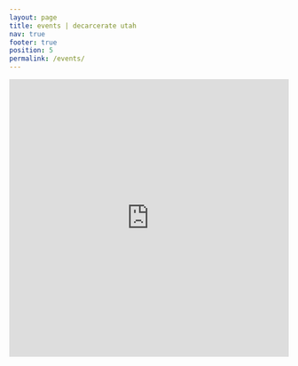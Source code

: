```yaml
---
layout: page
title: events | decarcerate utah
nav: true
footer: true
position: 5
permalink: /events/
---
```


<div id="calendar">
  <iframe
    src="https://teamup.com/ks1owsgwon9opdb4gn?showLogo=0&showSearch=0&showProfileAndInfo=0&showSidepanel=0&disableSidepanel=0&showTitle=0&showViewSelector=0&showMenu=0&showAgendaHeader=1&showAgendaDetails=0&showYearViewHeader=1"
    width="100%"
    height="500px"
    frameborder="0"
  ></iframe>
</div>

